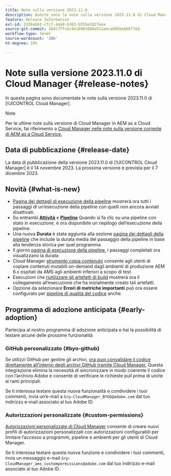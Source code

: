 ```yaml
---
title: Note sulla versione 2023.11.0
description: Queste sono le note sulla versione 2023.11.0 di Cloud Manager.
feature: Release Information
exl-id: 2d38abb1-cfc7-44a9-b303-b555e2827eea
source-git-commit: 264c7ffcbc9e10903880a511a4ca605be666f7e8
workflow-type: tm+mt
source-wordcount: '386'
ht-degree: 19%

---
```



# Note sulla versione 2023.11.0 di Cloud Manager {#release-notes}

In questa pagina sono documentate le note sulla versione 2023.11.0 di [!UICONTROL Cloud Manager].

>[!NOTE]
>
>Per le ultime note sulla versione di Cloud Manager in AEM as a Cloud Service, fai riferimento a [Cloud Manager nelle note sulla versione corrente di AEM as a Cloud Service.](https://experienceleague.adobe.com/docs/experience-manager-cloud-service/content/implementing/using-cloud-manager/release-notes-cloud-manager/release-notes-cm-current.html?lang=it)

## Data di pubblicazione {#release-date}

La data di pubblicazione della versione 2023.11.0 di [!UICONTROL Cloud Manager] è il 14 novembre 2023. La prossima versione è prevista per il 7 dicembre 2023.

## Novità {#what-is-new}

* [Pagina dei dettagli di esecuzione della pipeline](/help/using/managing-pipelines.md#view-details) mostrerà ora tutti i passaggi di un’esecuzione della pipeline con quelli non ancora avviati disattivati.
* Su entrambi **[Attività](/help/using/managing-pipelines.md#activity)** e **[Pipeline](/help/using/managing-pipelines.md#pipelines)** Quando si fa clic su una pipeline con stato in esecuzione, è ora disponibile un riepilogo dell’esecuzione della pipeline.
* Una nuova **Durata** è stata aggiunta alla sezione [pagina dei dettagli della pipeline](/help/using/managing-pipelines.md#view-details) che include la durata media del passaggio della pipeline in base alla tendenza storica per quel programma.
* Il giorno [pagina di esecuzione della pipeline,](/help/using/managing-pipelines.md#activity-window) i passaggi completati ora visualizzano la durata
* Cloud Manager [strumento copia contenuto](/help/using/content-copy.md) consente agli utenti di copiare contenuti mutabili on-demand dagli ambienti di produzione AEM 6.x ospitati da AMS agli ambienti inferiori a scopo di test.
* Esecuzioni che [riutilizzare gli artefatti di build](/help/getting-started/project-setup.md#build-artifact-reuse) mostrerà ora il collegamento all’esecuzione che ha inizialmente creato tali artefatti.
* Opzione da selezionare **Errori di metriche importanti** può ora essere configurato per [pipeline di qualità del codice](/help/using/non-production-pipelines.md) anche.

## Programma di adozione anticipata {#early-adoption}

Partecipa al nostro programma di adozione anticipata e hai la possibilità di testare alcune delle prossime funzionalità

### GitHub personalizzato {#byo-github}

Se utilizzi GitHub per gestire gli archivi, [ora puoi convalidare il codice direttamente all’interno degli archivi GitHub tramite Cloud Manager.](/help/managing-code/byo-github.md) Questa integrazione elimina la necessità di sincronizzare in modo coerente il codice con l’archivio Adobe e consente di verificare le richieste pull prima di unirle ai rami principali.

Se ti interessa testare questa nuova funzionalità e condividere i tuoi commenti, invia un’e-mail a `Grp-CloudManager_BYOG@adobe.com` dal tuo indirizzo e-mail associato al tuo Adobe ID.

### Autorizzazioni personalizzate {#custom-permissions}

[Autorizzazioni personalizzate di Cloud Manager](/help/using/custom-permissions.md) consente di creare nuovi profili di autorizzazioni personalizzati con autorizzazioni configurabili per limitare l’accesso a programmi, pipeline e ambienti per gli utenti di Cloud Manager.

Se ti interessa testare questa nuova funzione e condividere i tuoi commenti, invia un messaggio e-mail `Grp-CloudManager_ams_custompermissions@adobe.com` dal tuo indirizzo e-mail associato al tuo Adobe ID.
